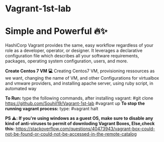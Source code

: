 # Vagrant-1st-lab 
# Simple and Powerful 🔥✨
HashiCorp Vagrant provides the same, easy workflow regardless of your role as a developer, operator, or designer. It leverages a declarative configuration file which describes all your software requirements, packages, operating system configuration, users, and more.

**Create Centos 7 VM 💻** 
Creating Centos7 VM, provisioning ressources as we want, changing the name of VM, and other Configurations for virtualbox and vmware providers, and installing apache server, using ruby script, in automated way

**To Run:** type the following commands, after installing vagrant:
#git clone https://github.com/Souhil19/Vagrant-1st-lab
#vagrant up
**To stop the running vagrant process:** type:
#vagrant halt

**PS ⚠️: If you're using windows as a guest OS, make sure to disable any kind of anti-viruses to permit of downloding Vagrant Boxes, 
Else,check this:**  https://stackoverflow.com/questions/40473943/vagrant-box-could-not-be-found-or-could-not-be-accessed-in-the-remote-catalog
